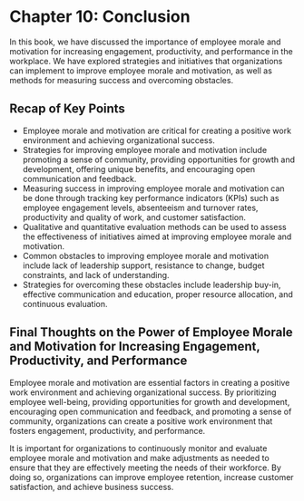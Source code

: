 Chapter 10: Conclusion
======================

In this book, we have discussed the importance of employee morale and motivation for increasing engagement, productivity, and performance in the workplace. We have explored strategies and initiatives that organizations can implement to improve employee morale and motivation, as well as methods for measuring success and overcoming obstacles.

Recap of Key Points
-------------------

* Employee morale and motivation are critical for creating a positive work environment and achieving organizational success.
* Strategies for improving employee morale and motivation include promoting a sense of community, providing opportunities for growth and development, offering unique benefits, and encouraging open communication and feedback.
* Measuring success in improving employee morale and motivation can be done through tracking key performance indicators (KPIs) such as employee engagement levels, absenteeism and turnover rates, productivity and quality of work, and customer satisfaction.
* Qualitative and quantitative evaluation methods can be used to assess the effectiveness of initiatives aimed at improving employee morale and motivation.
* Common obstacles to improving employee morale and motivation include lack of leadership support, resistance to change, budget constraints, and lack of understanding.
* Strategies for overcoming these obstacles include leadership buy-in, effective communication and education, proper resource allocation, and continuous evaluation.

Final Thoughts on the Power of Employee Morale and Motivation for Increasing Engagement, Productivity, and Performance
----------------------------------------------------------------------------------------------------------------------

Employee morale and motivation are essential factors in creating a positive work environment and achieving organizational success. By prioritizing employee well-being, providing opportunities for growth and development, encouraging open communication and feedback, and promoting a sense of community, organizations can create a positive work environment that fosters engagement, productivity, and performance.

It is important for organizations to continuously monitor and evaluate employee morale and motivation and make adjustments as needed to ensure that they are effectively meeting the needs of their workforce. By doing so, organizations can improve employee retention, increase customer satisfaction, and achieve business success.
